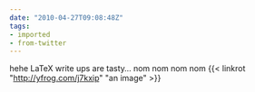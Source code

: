 ```yaml
---
date: "2010-04-27T09:08:48Z"
tags:
- imported
- from-twitter
---
```

hehe LaTeX write ups are tasty… nom nom nom nom  {{< linkrot "http://yfrog.com/j7kxip" "an image" >}}
